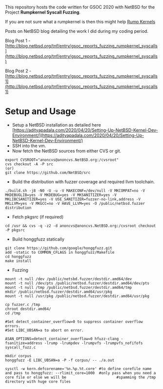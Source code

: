 This repository hosts the code written for GSOC 2020 with NetBSD for the Project <b>Rumpkernel Syscall Fuzzing</b>.

If you are not sure what a rumpkernel is then this might help [Rump Kernels](https://adityapadala.com/2020/04/01/Rump-Kernels/)

Posts on NetBSD blog detailing the work I did during my coding period. 

Blog Post 1 - [http://blog.netbsd.org/tnf/entry/gsoc_reports_fuzzing_rumpkernel_syscalls](http://blog.netbsd.org/tnf/entry/gsoc_reports_fuzzing_rumpkernel_syscalls)

Blog Post 2 - [http://blog.netbsd.org/tnf/entry/gsoc_reports_fuzzing_rumpkernel_syscalls1](http://blog.netbsd.org/tnf/entry/gsoc_reports_fuzzing_rumpkernel_syscalls1)

# Setup and Usage

- Setup a NetBSD installation as detailed here [https://adityapadala.com/2020/04/20/Setting-Up-NetBSD-Kernel-Dev-Environment/](https://adityapadala.com/2020/04/20/Setting-Up-NetBSD-Kernel-Dev-Environment/)
- SSH into the vm.
- Now fetch the NetBSD sources from either CVS or git.
```
export CVSROOT="anoncvs@anoncvs.NetBSD.org:/cvsroot"
cvs checkout -A -P src
(or)
git clone https://github.com/NetBSD/src
```

- Build the distribution with fuzzer coverage and required llvm toolchain.
```
./build.sh -j8 -N0 -U -u -V MAKECONF=/dev/null -V MKCOMPAT=no -V MKDEBUGLIB=yes -V MKDEBUG=yes -V MKSANITIZER=yes -V MKLIBCSANITIZER=yes -V USE_SANITIZER=fuzzer-no-link,address -V MKLLVM=yes -V MKGCC=no -V HAVE_LLVM=yes -O /public/netbsd.fuzzer distribution
```

- Fetch pkgsrc (if required)
```
cd /usr && cvs -q -z2 -d anoncvs@anoncvs.NetBSD.org:/cvsroot checkout -P pkgsrc
```

- Build honggfuzz statically
```
git clone https://github.com/google/honggfuzz.git
add -static to COMMON_CFLAGS in honggfuzz/Makefile
cd honggfuzz
make install
```
- Fuzzing
```
mount -t null /dev /public/netsbd.fuzzer/destdir.amd64/dev
mount -t null /dev/pts /public/netbsd.fuzzer/destdir.amd64/dev/pts
mount -t null /tmp /public/netbsd.fuzzer/destdir.amd64/tmp
mkdir /public/netbsd.fuzzer/destdir.amd64/usr/pkg
mount -t null /usr/pkg /public/netbsd.fuzzer/destdir.amd64/usr/pkg

cp fuzzer.c /tmp
chroot destdir.amd64/
cd /tmp

#Set detect_container_overflow=0 to suppress container overflow errors.
#Set LIBC_UBSAN=a to abort on error.

ASAN_OPTIONS=detect_container_overflow=0 hfuzz-clang -fsanitize=address -lrump -lrumpdev -lrumpvfs -lrumpvfs_nofifofs syscall_fuzz.c

mkdir corpus
honggfuzz -E LIBC_UBSAN=a -P -f corpus/ -- ./a.out 

sysctl -w kern.defcorename='%n.%p.%t.core' #to define corefile name
and pass to honggfuzz: --rlimit_core=1000  #only pass when you need a core file or else we will be						 #spamming the /tmp directory with huge core files
```
